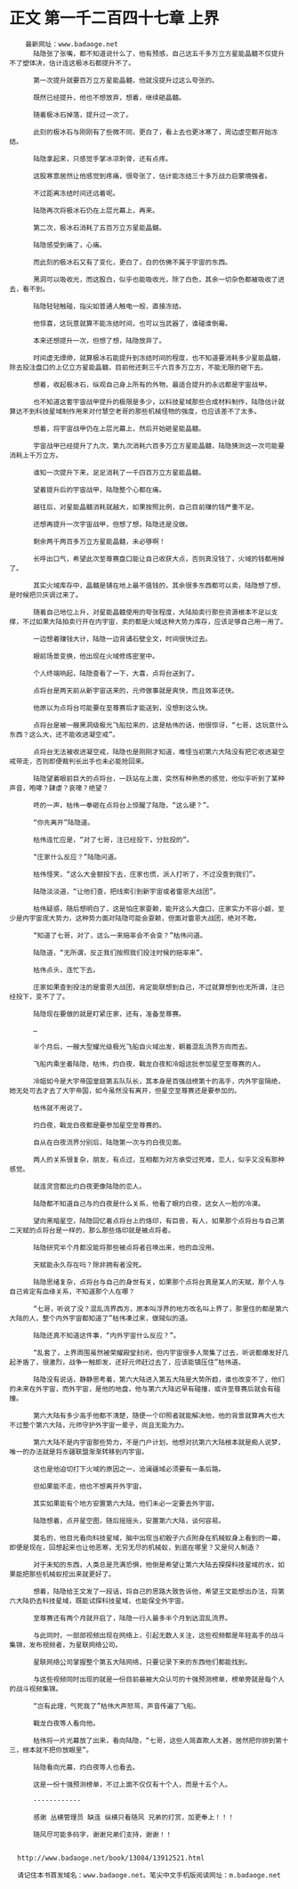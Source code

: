# 正文 第一千二百四十七章 上界
        最新网址：www.badaoge.net
          陆隐张了张嘴，都不知道说什么了，他有预感，自己这五千多万立方星能晶髓不仅提升不了塑体决，估计连这极冰石都提升不了。
      
          第一次提升就要百万立方星能晶髓，他就没提升过这么夸张的。
      
          既然已经提升，他也不想放弃，想着，继续砸晶髓。
      
          随着极冰石掉落，提升过一次了。
      
          此刻的极冰石与刚刚有了些微不同，更白了，看上去也更冰寒了，周边虚空都开始冻结。
      
          陆隐拿起来，只感觉手掌冰凉刺骨，还有点疼。
      
          这股寒意居然让他感觉到疼痛，很夸张了，估计能冻结三十多万战力启蒙境强者。
      
          不过距离冻结时间还远着呢。
      
          陆隐再次将极冰石仍在上层光幕上，再来。
      
          第二次，极冰石消耗了五百万立方星能晶髓。
      
          陆隐感受到痛了，心痛。
      
          而此刻的极冰石又有了变化，更白了，白的仿佛不属于宇宙的东西。
      
          黑洞可以吸收光，而这股白，似乎也能吸收光，除了白色，其余一切杂色都被吸收了进去，看不到。
      
          陆隐轻轻触碰，指尖如普通人触电一般，直接冻结。
      
          他惊喜，这玩意就算不能冻结时间，也可以当武器了，谁碰谁倒霉。
      
          本来还想提升一次，但想了想，陆隐放弃了。
      
          时间虚无缥缈，就算极冰石能提升到冻结时间的程度，也不知道要消耗多少星能晶髓，除去投注盘口的上亿立方星能晶髓，目前他还剩三千六百多万立方，不能无限的砸下去。
      
          想着，收起极冰石，纵观自己身上所有的外物，最适合提升的永远都是宇宙战甲。
      
          也不知道这套宇宙战甲提升的极限是多少，以科技星域那些合成材料制作，陆隐估计就算达不到科技星域制作用来对付慧空老哥的那些机械怪物的强度，也应该差不了太多。
      
          想着，将宇宙战甲仍在上层光幕上，然后开始砸星能晶髓。
      
          宇宙战甲已经提升了九次，第九次消耗六百多万立方星能晶髓，陆隐猜测这一次可能要消耗上千万立方。
      
          谁知一次提升下来，足足消耗了一千四百万立方星能晶髓。
      
          望着提升后的宇宙战甲，陆隐整个心都在痛。
      
          越往后，对星能晶髓消耗就越大，如果按照比例，自己目前赚的钱严重不足。
      
          还想再提升一次宇宙战甲，但想了想，陆隐还是没做。
      
          剩余两千两百多万立方星能晶髓，未必够啊！
      
          长呼出口气，希望此次至尊赛盘口能让自己收获大点，否则真没钱了，火域的钱都用掉了。
      
          其实火域库存中，晶髓是铺在地上最不值钱的，其余很多东西都可以卖，陆隐想了想，是时候把贝庆调过来了。
      
          随着自己地位上升，对星能晶髓使用的夸张程度，大陆拍卖行那些资源根本不足以支撑，不过如果大陆拍卖行开在内宇宙，卖的都是火域这种大势力库存，应该足够自己用一用了。
      
          一边想着赚钱大计，陆隐一边背诵石壁全文，时间很快过去。
      
          眼前场景变换，他出现在火域修炼密室中。
      
          个人终端响起，陆隐查看了一下，大喜，点将台送到了。
      
          点将台是两天前从新宇宙送来的，元师做事就是爽快，而且效率还快。
      
          他原以为点将台可能要在至尊赛后才能送到，没想到这么快。
      
          点将台是被一艘黑洞级极光飞船拉来的，这是枯伟的话，他很惊讶，“七哥，这玩意什么东西？这么大，还不能收进凝空戒”。
      
          点将台无法被收进凝空戒，陆隐也是刚刚才知道，难怪当初第六大陆没有把它收进凝空戒带走，否则即便裁判长出手也未必能抢回来。
      
          陆隐望着眼前巨大的点将台，一跃站在上面，突然有种熟悉的感觉，他似乎听到了某种声音，咆哮？肆虐？哀嚎？绝望？
      
          咚的一声，枯伟一拳砸在点将台上惊醒了陆隐，“这么硬？”。
      
          “你先离开”陆隐道。
      
          枯伟连忙应是，“对了七哥，注已经投下，分批投的”。
      
          “庄家什么反应？”陆隐问道。
      
          枯伟怪笑，“这么大金额投下去，庄家也慌，派人打听了，不过没查到我们”。
      
          陆隐淡淡道，“让他们查，把线索引到新宇宙或者雷恩大战团”。
      
          枯伟疑惑，随后想明白了，这是怕庄家耍赖，能开这么大盘口，庄家实力不容小觑，至少是内宇宙庞大势力，这种势力面对陆隐可能会耍赖，但面对雷恩大战团，绝对不敢。
      
          “知道了七哥，对了，这么一来赔率会不会变？”枯伟问道。
      
          陆隐道，“无所谓，反正我们按照我们投注时候的赔率来”。
      
          枯伟点头，连忙下去。
      
          庄家如果查到投注的是雷恩大战团，肯定能联想到自己，不过就算想到也无所谓，注已经投下，变不了了。
      
          陆隐现在要做的就是盯紧庄家，还有，准备至尊赛。
      
          …
      
          半个月后，一艘大型耀光级极光飞船自火域出发，朝着混乱流界方向而去。
      
          飞船内乘坐着陆隐，枯伟，灼白夜，戰龙白夜和冷姐这批参加星空至尊赛的人。
      
          冷姐如今是大宇帝国皇庭第五队队长，其本身是百强战榜第十的高手，内外宇宙隔绝，她无处可去才去了大宇帝国，如今虽然没有离开，但星空至尊赛还是要参加的。
      
          枯伟就不用说了。
      
          灼白夜，戰龙白夜都是要参加星空至尊赛的。
      
          自从在白夜流界分别后，陆隐第一次与灼白夜见面。
      
          两人的关系很复杂，朋友，有点过，互相都为对方承受过死难，恋人，似乎又没有那种感觉。
      
          就连灵宫都比灼白夜更像陆隐的恋人。
      
          陆隐都不知道自己与灼白夜是什么关系，他看了眼灼白夜，这女人一脸的冷漠。
      
          望向黑暗星空，陆隐回忆着点将台上的烙印，有巨兽，有人，如果那个点将台与自己第二天赋的点将台是一样的，那么那些烙印就是被点将者。
      
          陆隐研究半个月都没能将那些被点将者召唤出来，他的血没用。
      
          天赋能永久存在吗？除非拥有者没死。
      
          陆隐思绪复杂，点将台与自己的身世有关，如果那个点将台真是某人的天赋，那个人与自己肯定有血缘关系，不知道那个人在哪？
      
          “七哥，听说了没？混乱流界西方，原本叫浮界的地方改名叫上界了，那里住的都是第六大陆的人，整个内外宇宙都知道了”枯伟凑过来，做贼似的道。
      
          陆隐还真不知道这件事，“内外宇宙什么反应？”。
      
          “乱套了，上界周围虽然被荣耀殿堂封闭，但内宇宙很多人聚集了过去，听说都爆发好几起矛盾了，很激烈，战争一触即发，还好元师赶过去了，应该能镇压住”枯伟道。
      
          陆隐没有说话，静静思考着，第六大陆进入第五大陆是大势所趋，谁也改变不了，他们的未来在外宇宙，而外宇宙，是他的地盘，他与第六大陆迟早有碰撞，或许至尊赛后就会有碰撞。
      
          第六大陆有多少高手他都不清楚，随便一个印照者就能解决他，他的背景就算再大也大不过整个第六大陆，元师守护外宇宙一辈子，尚且无能为力。
      
          第六大陆不是内宇宙那些势力，不是门户计划，他想对抗第六大陆根本就是痴人说梦，唯一的办法就是将东疆联盟渐渐转移到内宇宙。
      
          这也是他迫切打下火域的原因之一，沧澜疆域必须要有一条后路。
      
          但如果能不走，他也不想离开外宇宙。
      
          其实如果能有个地方安置第六大陆，他们未必一定要去外宇宙。
      
          陆隐想着，点开星空图，随后摇摇头，安置第六大陆，谈何容易。
      
          莫名的，他目光看向科技星域，脑中出现当初骰子六点附身在机械蚁身上看到的一幕，即便是现在，回想起来也让他恶寒，无穷无尽的机械蚁，到底在哪里？又是何人制造？
      
          对于未知的东西，人类总是充满恐惧，他倒是希望让第六大陆去探探科技星域的水，如果能把那些机械蚁挖出来就更好了。
      
          想着，陆隐给王文发了一段话，将自己的思路大致告诉他，希望王文能想出办法，将第六大陆扔去科技星域，既能试探科技星域，也能保全外宇宙。
      
          至尊赛还有两个月就开启了，陆隐一行人最多半个月到达混乱流界。
      
          与此同时，一部部视频出现在网络上，引起无数人关注，这些视频都是年轻高手的战斗集锦，发布视频者，为星联网络公司。
      
          星联网络公司掌握整个第五大陆网络，只要记录下来的东西他们都能找到。
      
          与这些视频同时出现的就是一份目前最被大众认可的十强预测榜单，榜单旁就是每个人的战斗视频集锦。
      
          “岂有此理，气死我了”枯伟大声怒骂，声音传遍了飞船。
      
          戰龙白夜等人看向他。
      
          枯伟将一片光幕放了出来，看向陆隐，“七哥，这些人简直欺人太甚，居然把你排到第十三，根本就不把你放眼里”。
      
          陆隐看向光幕，灼白夜等人也看去。
      
          这是一份十强预测榜单，不过上面不仅仅有十个人，而是十五个人。
      
          ------------
      
          感谢 丛横管理员 缺连 纵横只看随风 兄弟的打赏，加更奉上！！！
      
          随风尽可能多码字，谢谢兄弟们支持，谢谢！！
      
      
      http://www.badaoge.net/book/13084/13912521.html
      
      请记住本书首发域名：www.badaoge.net。笔尖中文手机版阅读网址：m.badaoge.net